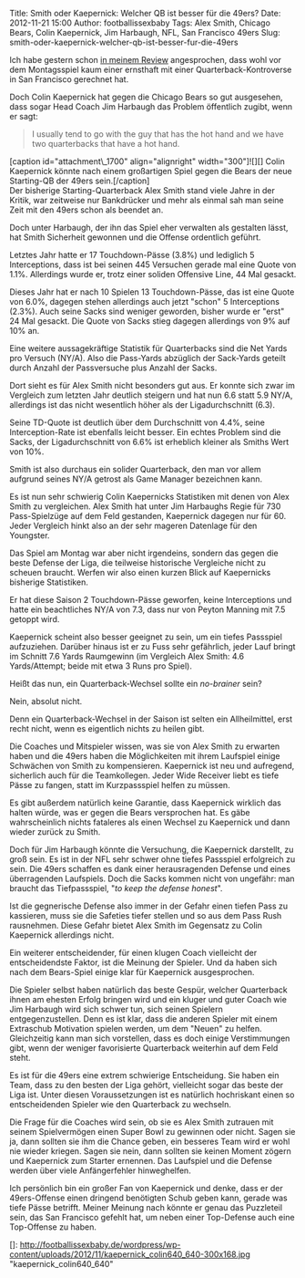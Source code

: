 Title: Smith oder Kaepernick: Welcher QB ist besser für die 49ers?
Date: 2012-11-21 15:00
Author: footballissexbaby
Tags: Alex Smith, Chicago Bears, Colin Kaepernick, Jim Harbaugh, NFL, San Francisco 49ers
Slug: smith-oder-kaepernick-welcher-qb-ist-besser-fur-die-49ers

Ich habe gestern schon [in meinem Review][] angesprochen, dass wohl vor
dem Montagsspiel kaum einer ernsthaft mit einer Quarterback-Kontroverse
in San Francisco gerechnet hat.

Doch Colin Kaepernick hat gegen die Chicago Bears so gut ausgesehen,
dass sogar Head Coach Jim Harbaugh das Problem öffentlich zugibt, wenn
er sagt:

> I usually tend to go with the guy that has the hot hand and we have
> two quarterbacks that have a hot hand.

<div>
[caption id="attachment\_1700" align="alignright" width="300"]![][]
Colin Kaepernick könnte nach einem großartigen Spiel gegen die Bears der
neue Starting-QB der 49ers sein.[/caption]

</div>
Der bisherige Starting-Quarterback Alex Smith stand viele Jahre in der
Kritik, war zeitweise nur Bankdrücker und mehr als einmal sah man seine
Zeit mit den 49ers schon als beendet an.

Doch unter Harbaugh, der ihn das Spiel eher verwalten als gestalten
lässt, hat Smith Sicherheit gewonnen und die Offense ordentlich geführt.

Letztes Jahr hatte er 17 Touchdown-Pässe (3.8%) und lediglich 5
Interceptions, dass ist bei seinen 445 Versuchen gerade mal eine Quote
von 1.1%. Allerdings wurde er, trotz einer soliden Offensive Line, 44
Mal gesackt.

Dieses Jahr hat er nach 10 Spielen 13 Touchdown-Pässe, das ist eine
Quote von 6.0%, dagegen stehen allerdings auch jetzt "schon" 5
Interceptions (2.3%). Auch seine Sacks sind weniger geworden, bisher
wurde er "erst" 24 Mal gesackt. Die Quote von Sacks stieg dagegen
allerdings von 9% auf 10% an.

Eine weitere aussagekräftige Statistik für Quarterbacks sind die Net
Yards pro Versuch (NY/A). Also die Pass-Yards abzüglich der Sack-Yards
geteilt durch Anzahl der Passversuche plus Anzahl der Sacks.

Dort sieht es für Alex Smith nicht besonders gut aus. Er konnte sich
zwar im Vergleich zum letzten Jahr deutlich steigern und hat nun 6.6
statt 5.9 NY/A, allerdings ist das nicht wesentlich höher als der
Ligadurchschnitt (6.3).

Seine TD-Quote ist deutlich über dem Durchschnitt von 4.4%, seine
Interception-Rate ist ebenfalls leicht besser. Ein echtes Problem sind
die Sacks, der Ligadurchschnitt von 6.6% ist erheblich kleiner als
Smiths Wert von 10%.

Smith ist also durchaus ein solider Quarterback, den man vor allem
aufgrund seines NY/A getrost als Game Manager bezeichnen kann.

Es ist nun sehr schwierig Colin Kaepernicks Statistiken mit denen von
Alex Smith zu vergleichen. Alex Smith hat unter Jim Harbaughs Regie für
730 Pass-Spielzüge auf dem Feld gestanden, Kaepernick dagegen nur für
60. Jeder Vergleich hinkt also an der sehr mageren Datenlage für den
Youngster.

Das Spiel am Montag war aber nicht irgendeins, sondern das gegen die
beste Defense der Liga, die teilweise historische Vergleiche nicht zu
scheuen braucht. Werfen wir also einen kurzen Blick auf Kaepernicks
bisherige Statistiken.

Er hat diese Saison 2 Touchdown-Pässe geworfen, keine Interceptions und
hatte ein beachtliches NY/A von 7.3, dass nur von Peyton Manning mit 7.5
getoppt wird.

Kaepernick scheint also besser geeignet zu sein, um ein tiefes Passspiel
aufzuziehen. Darüber hinaus ist er zu Fuss sehr gefährlich, jeder Lauf
bringt im Schnitt 7.6 Yards Raumgewinn (im Vergleich Alex Smith: 4.6
Yards/Attempt; beide mit etwa 3 Runs pro Spiel).

Heißt das nun, ein Quarterback-Wechsel sollte ein *no-brainer* sein?

Nein, absolut nicht.

Denn ein Quarterback-Wechsel in der Saison ist selten ein Allheilmittel,
erst recht nicht, wenn es eigentlich nichts zu heilen gibt.

Die Coaches und Mitspieler wissen, was sie von Alex Smith zu erwarten
haben und die 49ers haben die Möglichkeiten mit ihrem Laufspiel einige
Schwächen von Smith zu kompensieren. Kaepernick ist neu und aufregend,
sicherlich auch für die Teamkollegen. Jeder Wide Receiver liebt es tiefe
Pässe zu fangen, statt im Kurzpassspiel helfen zu müssen.

Es gibt außerdem natürlich keine Garantie, dass Kaepernick wirklich das
halten würde, was er gegen die Bears versprochen hat. Es gäbe
wahrscheinlich nichts fataleres als einen Wechsel zu Kaepernick und dann
wieder zurück zu Smith.

Doch für Jim Harbaugh könnte die Versuchung, die Kaepernick darstellt,
zu groß sein. Es ist in der NFL sehr schwer ohne tiefes Passspiel
erfolgreich zu sein. Die 49ers schaffen es dank einer herausragenden
Defense und eines überragenden Laufspiels. Doch die Sacks kommen nicht
von ungefähr: man braucht das Tiefpassspiel, "*to keep the defense
honest*".

Ist die gegnerische Defense also immer in der Gefahr einen tiefen Pass
zu kassieren, muss sie die Safeties tiefer stellen und so aus dem Pass
Rush rausnehmen. Diese Gefahr bietet Alex Smith im Gegensatz zu Colin
Kaepernick allerdings nicht.

Ein weiterer entscheidender, für einen klugen Coach vielleicht der
entscheidendste Faktor, ist die Meinung der Spieler. Und da haben sich
nach dem Bears-Spiel einige klar für Kaepernick ausgesprochen.

Die Spieler selbst haben natürlich das beste Gespür, welcher Quarterback
ihnen am ehesten Erfolg bringen wird und ein kluger und guter Coach wie
Jim Harbaugh wird sich schwer tun, sich seinen Spielern
entgegenzustellen. Denn es ist klar, dass die anderen Spieler mit einem
Extraschub Motivation spielen werden, um dem "Neuen" zu helfen.
Gleichzeitig kann man sich vorstellen, dass es doch einige Verstimmungen
gibt, wenn der weniger favorisierte Quarterback weiterhin auf dem Feld
steht.

Es ist für die 49ers eine extrem schwierige Entscheidung. Sie haben ein
Team, dass zu den besten der Liga gehört, vielleicht sogar das beste der
Liga ist. Unter diesen Voraussetzungen ist es natürlich hochriskant
einen so entscheidenden Spieler wie den Quarterback zu wechseln.

Die Frage für die Coaches wird sein, ob sie es Alex Smith zutrauen mit
seinem Spielvermögen einen Super Bowl zu gewinnen oder nicht. Sagen sie
ja, dann sollten sie ihm die Chance geben, ein besseres Team wird er
wohl nie wieder kriegen. Sagen sie nein, dann sollten sie keinen Moment
zögern und Kaepernick zum Starter ernennen. Das Laufspiel und die
Defense werden über viele Anfängerfehler hinweghelfen.

Ich persönlich bin ein großer Fan von Kaepernick und denke, dass er der
49ers-Offense einen dringend benötigten Schub geben kann, gerade was
tiefe Pässe betrifft. Meiner Meinung nach könnte er genau das Puzzleteil
sein, das San Francisco gefehlt hat, um neben einer Top-Defense auch
eine Top-Offense zu haben.

  [in meinem Review]: http://footballissexbaby.de/wordpress/2012/11/nfl-in-zahlen-woche-11/
    "Die NFL in Zahlen: Woche 11"
  []: http://footballissexbaby.de/wordpress/wp-content/uploads/2012/11/kaepernick_colin640_640-300x168.jpg
    "kaepernick_colin640_640"
